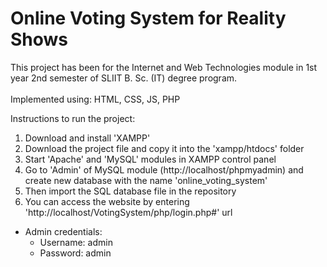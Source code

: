 # Online Voting System for Reality Shows

This project has been for the Internet and Web Technologies module in 1st year 2nd semester of SLIIT B. Sc. (IT) degree program. 
<br><br>
Implemented using: HTML, CSS, JS, PHP

Instructions to run the project:
1. Download and install 'XAMPP'
2. Download the project file and copy it into the 'xampp/htdocs' folder
3. Start 'Apache' and 'MySQL' modules in XAMPP control panel
4. Go to 'Admin' of MySQL module (http://localhost/phpmyadmin) and create new database with the name 'online_voting_system'
5. Then import the SQL database file in the repository
6. You can access the website by entering 'http://localhost/VotingSystem/php/login.php#' url

* Admin credentials:
  - Username: admin
  - Password: admin
